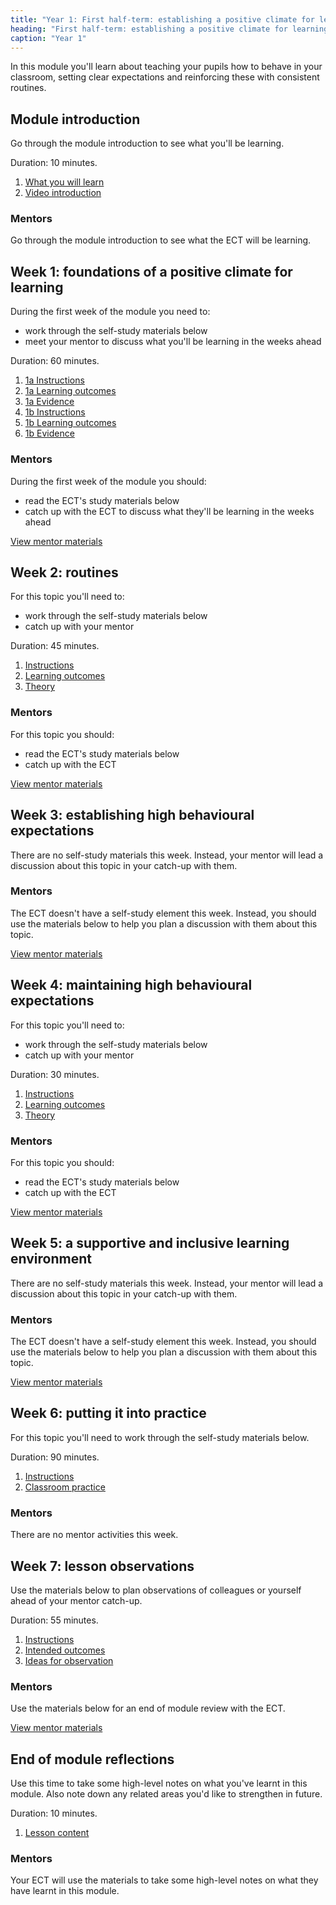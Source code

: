 ```yaml
---
title: "Year 1: First half-term: establishing a positive climate for learning"
heading: "First half-term: establishing a positive climate for learning"
caption: "Year 1"
---
```


In this module you'll learn about teaching your pupils how to behave in your classroom, setting clear expectations and reinforcing these with consistent routines.

## Module introduction

Go through the module introduction to see what you'll be learning.

Duration: 10 minutes.

1. [What you will learn](/education-development-trust/year-1-establishing-a-positive-climate-for-learning/intro-ect-what-you-will-learn)
2. [Video introduction](/education-development-trust/year-1-establishing-a-positive-climate-for-learning/intro-ect-video-introduction)

### Mentors

Go through the module introduction to see what the ECT will be learning.

## Week 1: foundations of a positive climate for learning

During the first week of the module you need to:

- work through the self-study materials below
- meet your mentor to discuss what you'll be learning in the weeks ahead

Duration: 60 minutes.

1. [1a Instructions](/education-development-trust/year-1-establishing-a-positive-climate-for-learning/autumn-week-1-ect-1a-instructions)
2. [1a Learning outcomes](/education-development-trust/year-1-establishing-a-positive-climate-for-learning/autumn-week-1-ect-1a-learning-outcomes)
3. [1a Evidence](/education-development-trust/year-1-establishing-a-positive-climate-for-learning/autumn-week-1-ect-1a-evidence)
4. [1b Instructions](/education-development-trust/year-1-establishing-a-positive-climate-for-learning/autumn-week-1-ect-1b-instructions)
5. [1b Learning outcomes](/education-development-trust/year-1-establishing-a-positive-climate-for-learning/autumn-week-1-ect-1b-learning-outcomes)
6. [1b Evidence](/education-development-trust/year-1-establishing-a-positive-climate-for-learning/autumn-week-1-ect-1b-evidence)

### Mentors

During the first week of the module you should:

- read the ECT's study materials below
- catch up with the ECT to discuss what they'll be learning in the weeks ahead

[View mentor materials](/education-development-trust/year-1-establishing-a-positive-climate-for-learning/autumn-week-1-mentor-materials)

## Week 2: routines

For this topic you'll need to:

- work through the self-study materials below
- catch up with your mentor

Duration: 45 minutes.

1. [Instructions](/education-development-trust/year-1-establishing-a-positive-climate-for-learning/autumn-week-2-ect-instructions)
2. [Learning outcomes](/education-development-trust/year-1-establishing-a-positive-climate-for-learning/autumn-week-2-ect-learning-outcomes)
3. [Theory](/education-development-trust/year-1-establishing-a-positive-climate-for-learning/autumn-week-2-ect-theory)

### Mentors

For this topic you should:

- read the ECT's study materials below
- catch up with the ECT

[View mentor materials](/education-development-trust/year-1-establishing-a-positive-climate-for-learning/autumn-week-2-mentor-materials)

## Week 3: establishing high behavioural expectations

There are no self-study materials this week. Instead, your mentor will lead a discussion about this topic in your catch-up with them.


### Mentors

The ECT doesn't have a self-study element this week. Instead, you should use the materials below to help you plan a discussion with them about this topic.

[View mentor materials](/education-development-trust/year-1-establishing-a-positive-climate-for-learning/autumn-week-3-mentor-materials)

## Week 4: maintaining high behavioural expectations

For this topic you'll need to:

- work through the self-study materials below
- catch up with your mentor

Duration: 30 minutes.

1. [Instructions](/education-development-trust/year-1-establishing-a-positive-climate-for-learning/autumn-week-4-ect-instructions)
2. [Learning outcomes](/education-development-trust/year-1-establishing-a-positive-climate-for-learning/autumn-week-4-ect-learning-outcomes)
3. [Theory](/education-development-trust/year-1-establishing-a-positive-climate-for-learning/autumn-week-4-ect-theory)

### Mentors

For this topic you should:

- read the ECT's study materials below
- catch up with the ECT

[View mentor materials](/education-development-trust/year-1-establishing-a-positive-climate-for-learning/autumn-week-4-mentor-materials)

## Week 5: a supportive and inclusive learning environment

There are no self-study materials this week. Instead, your mentor will lead a discussion about this topic in your catch-up with them.


### Mentors

The ECT doesn't have a self-study element this week. Instead, you should use the materials below to help you plan a discussion with them about this topic.

[View mentor materials](/education-development-trust/year-1-establishing-a-positive-climate-for-learning/autumn-week-5-mentor-materials)

## Week 6: putting it into practice

For this topic you'll need to work through the self-study materials below.

Duration: 90 minutes.

1. [Instructions](/education-development-trust/year-1-establishing-a-positive-climate-for-learning/autumn-week-6-ect-instructions)
2. [Classroom practice](/education-development-trust/year-1-establishing-a-positive-climate-for-learning/autumn-week-6-ect-classroom-practice)

### Mentors

There are no mentor activities this week.

## Week 7: lesson observations

Use the materials below to plan observations of colleagues or yourself ahead of your mentor catch-up.

Duration: 55 minutes.

1. [Instructions](/education-development-trust/year-1-establishing-a-positive-climate-for-learning/autumn-week-7-ect-instructions)
2. [Intended outcomes](/education-development-trust/year-1-establishing-a-positive-climate-for-learning/autumn-week-7-ect-intended-outcomes)
3. [Ideas for observation](/education-development-trust/year-1-establishing-a-positive-climate-for-learning/autumn-week-7-ect-ideas-for-observation)

### Mentors

Use the materials below for an end of module review with the ECT.

[View mentor materials](/education-development-trust/year-1-establishing-a-positive-climate-for-learning/autumn-week-7-mentor-materials)

## End of module reflections

Use this time to take some high-level notes on what you've learnt in this module. Also note down any related areas you'd like to strengthen in future.

Duration: 10 minutes.

1. [Lesson content](/education-development-trust/year-1-establishing-a-positive-climate-for-learning/intro-ect-lesson-content)

### Mentors

Your ECT will use the materials to take some high-level notes on what they have learnt in this module.
